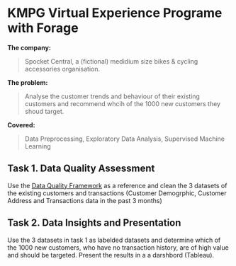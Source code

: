 # KMPG Virtual Experience Programe with Forage 
__The company:__
>Spocket Central, a (fictional) medidium size bikes & cycling accessories organisation.

__The problem:__  
>Analyse the customer trends and behaviour of their existing customers and recommend whcih of the 1000 new customers they shoud target. 

__Covered:__
>Data Preprocessing, Exploratory Data Analysis, Supervised Machine Learning

## __Task 1. Data Quality Assessment__

Use the [Data Quality Framework](https://images.app.goo.gl/ezoZeFvVzoxqJw53A) as a reference and clean the 3 datasets of the existing customers and transactions (Customer Demogrphic, Customer Address and Transactions data in the past 3 months) 

## __Task 2. Data Insights and Presentation__
Use the 3 datasets in task 1 as labelded datasets and determine which of the 1000 new customers, who have no transaction history, are of high value and should be targeted. Present the results in a a darshbord (Tableau).

